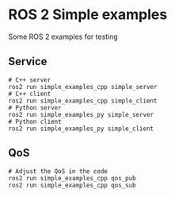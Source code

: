 # ROS 2 Simple examples

Some ROS 2 examples for testing

## Service

```shell
# C++ server
ros2 run simple_examples_cpp simple_server
# C++ client
ros2 run simple_examples_cpp simple_client
# Python server
ros2 run simple_examples_py simple_server
# Python client
ros2 run simple_examples_py simple_client
```

## QoS

```shell
# Adjust the QoS in the code
ros2 run simple_examples_cpp qos_pub
ros2 run simple_examples_cpp qos_sub
```
